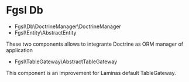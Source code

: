 # Fgsl Db

* Fgsl\Db\DoctrineManager\DoctrineManager
* Fgsl\Entity\AbstractEntity

These two components allows to integrante Doctrine as ORM manager of application

* Fgsl\TableGateway\AbstractTableGateway

This component is an improvement for Laminas default TableGateway.